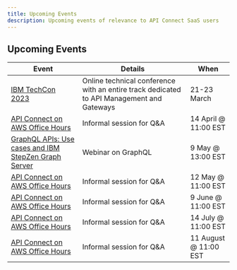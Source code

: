 ```yaml
---
title: Upcoming Events
description: Upcoming events of relevance to API Connect SaaS users
---
```



## Upcoming Events

| Event         | Details     | When |
|--------------|-----------|------------|
| [IBM TechCon 2023](https://bzb.tools.ibm.com/TechCon2023)      | Online technical conference with an entire track dedicated to API Management and Gateways  | 21-23 March  |
| [API Connect on AWS Office Hours](https://ibm.biz/apic-saas-office-hours) | Informal session for Q&A  | 14 April @ 11:00 EST        |
| [GraphQL APIs: Use cases and IBM StepZen Graph Server](https://ibm.webcasts.com/starthere.jsp?ei=1607882&tp_key=82be585ab3 ) | Webinar on GraphQL | 9 May @ 13:00 EST |
| [API Connect on AWS Office Hours](https://ibm.biz/apic-saas-office-hours) | Informal session for Q&A  | 12 May @ 11:00 EST        |
| [API Connect on AWS Office Hours](https://ibm.biz/apic-saas-office-hours) | Informal session for Q&A  | 9 June @ 11:00 EST        |
| [API Connect on AWS Office Hours](https://ibm.biz/apic-saas-office-hours) | Informal session for Q&A  | 14 July @ 11:00 EST        |
| [API Connect on AWS Office Hours](https://ibm.biz/apic-saas-office-hours) | Informal session for Q&A  | 11 August @ 11:00 EST        |
